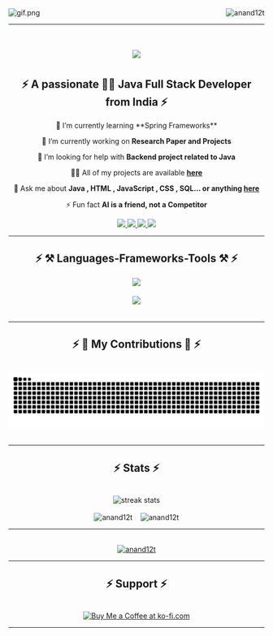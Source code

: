 <img align="right" src="https://komarev.com/ghpvc/?username=anand12t&label=Profile%20views&color=0e75b6&style=flat" alt="anand12t" />
<img src="https://camo.githubusercontent.com/8e61cad30a03cd0939480a1705ee45e5e672b9e2db42b2747a772f2756911058/68747470733a2f2f676c6f62616c2e646973636f757273652d63646e2e636f6d2f627573696e657373362f75706c6f6164732f636f64656f7267666f72756d2f6f726967696e616c2f32582f352f353835306130383831333634383535356633346332396265613762366431646531356630313635352e676966" alt="gif.png" align="canter">
<hr/>
<h1 align="center"><img src="https://readme-typing-svg.herokuapp.com/?font=Righteous&size=35&center=true&vCenter=true&width=500&height=70&duration=4000&lines=Hi+There!+👋;+I'm+Anand+Tripathi+!;" /></h1>
<h2 align="center">⚡ A passionate 👨‍💻 Java Full Stack Developer from India ⚡</h2>
<div align="center">
🌱 I’m currently learning **Spring Frameworks**
 
🔭 I’m currently working on **Research Paper and Projects**

🤝 I’m looking for help with **Backend project related to Java**

👨‍💻 All of my projects are available **[here](https://www.linkedin.com/in/anandtripathi1205/)**

💬 Ask me about **Java , HTML , JavaScript , CSS , SQL... or anything [here](https://anandtripathi-portfolio.netlify.app/)**

⚡ Fun fact **AI is a friend, not a Competitor**
 </div> 
 <div align="center"> 
  <a href="https://www.hackerrank.com/profile/anandtripathi121" target="blank">
     <img src="https://img.shields.io/badge/Hackerrank-3333?style=for-the-badge&logo=hackerrank&logoColor=white" target="_blank" />
  </a>
  <a href="mailto:anandtripathi1205@gmail.com">
    <img src="https://img.shields.io/badge/Gmail-333333?style=for-the-badge&logo=gmail&logoColor=red" />
  </a>
  <a href="https://www.linkedin.com/in/anandtripathi1205/" target="_blank">
    <img src="https://img.shields.io/badge/LinkedIn-0077B5?style=for-the-badge&logo=linkedin&logoColor=white" target="_blank" />
  </a>
  <a href="https://anandtripathi-portfolio.netlify.app/" target="_blank">
     <img src="https://img.shields.io/badge/Portfolio-FF5722?style=for-the-badge&logo=todoist&logoColor=white" target="_blank" /> <!-- sqlite, safari, google-chrome are other good icon options -->
  </a>
</div>

<hr/>

<h2 align="center">⚡ ⚒️ Languages-Frameworks-Tools ⚒️ ⚡</h2>
<div align="center">
    <img src="https://skillicons.dev/icons?i=html,css,tailwind,vscode,bootstrap,javascript,nodejs" /><br><br>
    <img src="https://skillicons.dev/icons?i=c,java,python,mysql,mongodb,git,github,linux" /><br>
</div>
<br/>

<hr/>

<div align="center">
    <h2 align="center">⚡ 🐍 My Contributions 🐍 ⚡</h2>
  <br>
  <img alt="snake eating my contributions" src="https://raw.githubusercontent.com/Anand12T/Fork/output/github-contribution-grid-snake.svg" />
  <br/><br/>
</div>

<hr/>
<div align="center">
    <h2 align="center">⚡ Stats  ⚡</h2>
  <br>
<div align="center">
  <img src="https://github-readme-streak-stats.herokuapp.com/?user=anand12t&count_private=true&theme=react&border_radius=10"  alt="streak stats" />
</div>
<br>

<div align="center">
<img src="https://github-readme-stats.vercel.app/api/top-langs?username=anand12t&count_private=true&show_icons=true&theme=react&rank_icon=github&border_radius=10" alt="anand12t" />
&nbsp;&nbsp;
<img src="https://github-readme-stats.vercel.app/api?username=anand12t&show_icons=true&locale=en&hide=HTML&layout=compact&theme=react&border_radius=10&size_weight=0.5&count_weight=0.5" alt="anand12t" />
<br>
</div>

<hr/>

<div align="center">
  <br>
  <a href="https://github.com/ryo-ma/github-profile-trophy"><img src="https://github-profile-trophy.vercel.app/?username=anand12t" alt="anand12t" />
  </a>
  <br>
</div>

<hr/>

<div align="center">
  <h2 align="center">⚡ Support ⚡</h2>
  <br>
  <a href="https://buymeacoffee.com/anandtripathi" target='_blank'><img  src='https://storage.ko-fi.com/cdn/kofi1.png?v=3' height="60" width="240"  alt='Buy Me a Coffee at ko-fi.com' /></a>
 <hr/>
</div>


